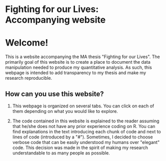 # Fighting for our Lives: Accompanying website
# **Welcome!**

This is a website accompanying the MA thesis "Fighting for our Lives". The primarily goal of this website is 
to create a place to document the data manipulation needed to produce my quantitative analysis. As such, this
webpage is intended to add transparency to my thesis and make my research reproducible.

## How can you use this website?

1. This webpage is organized on several tabs. You can click on each of them depending on what you would like
to explore.

2. The code contained in this website is explained to the reader assuming that he/she does not have any prior
experience coding on R. You can find explanations in the text introducing each chunk of code and next to
lines of code (introduced by a "#"). Sometimes, I decided to choose verbose code that can be easily 
understood my humans over "elegant" code. This decision was made in the spirit of making my research
understandable to as many people as possible.
